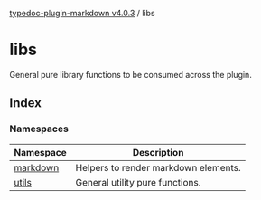 [typedoc-plugin-markdown v4.0.3](../README.md) / libs

# libs

General pure library functions to be consumed across the plugin.

## Index

### Namespaces

| Namespace                                 | Description                          |
| ----------------------------------------- | ------------------------------------ |
| [markdown](namespaces/markdown/README.md) | Helpers to render markdown elements. |
| [utils](namespaces/utils/README.md)       | General utility pure functions.      |
